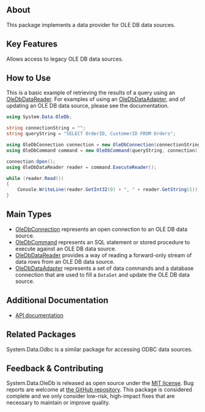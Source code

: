 ## About

This package implements a data provider for OLE DB data sources.

## Key Features

Allows access to legacy OLE DB data sources.

## How to Use

This is a basic example of retrieving the results of a query using an [OleDbDataReader](https://learn.microsoft.com/dotnet/api/system.data.oledb.oledbdatareader). For examples of using an [OleDbDataAdapter](https://learn.microsoft.com/dotnet/api/system.data.oledb.oledbdataadapter), and of updating an OLE DB data source, please see the documentation.

```cs
using System.Data.OleDb;

string connectionString = "";
string queryString = "SELECT OrderID, CustomerID FROM Orders";

using OleDbConnection connection = new OleDbConnection(connectionString);
using OleDbCommand command = new OleDbCommand(queryString, connection);

connection.Open();
using OleDbDataReader reader = command.ExecuteReader();

while (reader.Read())
{
    Console.WriteLine(reader.GetInt32(0) + ", " + reader.GetString(1));
}
```

## Main Types

* [OleDbConnection](https://learn.microsoft.com/dotnet/api/system.data.oledb.oledbconnection) represents an open connection to an OLE DB data source.
* [OleDbCommand](https://learn.microsoft.com/dotnet/api/system.data.oledb.oledbcommand) represents an SQL statement or stored procedure to execute against an OLE DB data source.
* [OleDbDataReader](https://learn.microsoft.com/dotnet/api/system.data.oledb.oledbdatareader) provides a way of reading a forward-only stream of data rows from an OLE DB data source.
* [OleDbDataAdapter](https://learn.microsoft.com/dotnet/api/system.data.oledb.oledbdataadapter) represents a set of data commands and a database connection that are used to fill a `DataSet` and update the OLE DB data source.

## Additional Documentation

* [API documentation](https://learn.microsoft.com/dotnet/api/system.data.oledb)

## Related Packages

System.Data.Odbc is a similar package for accessing ODBC data sources.

## Feedback & Contributing

System.Data.OleDb is released as open source under the [MIT license](https://licenses.nuget.org/MIT). Bug reports are welcome at [the GitHub repository](https://github.com/dotnet/runtime). This package is considered complete and we only consider low-risk, high-impact fixes that are necessary to maintain or improve quality.